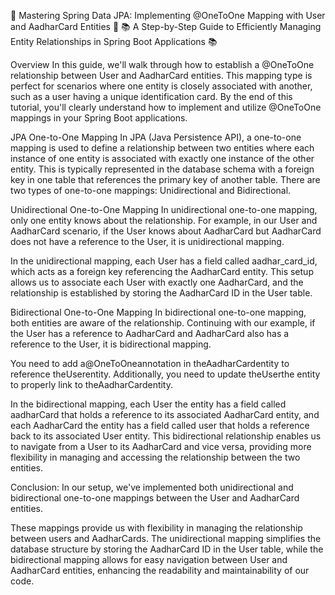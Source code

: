 🚀 Mastering Spring Data JPA: Implementing @OneToOne Mapping with User and AadharCard Entities 🚀
📚 A Step-by-Step Guide to Efficiently Managing Entity Relationships in Spring Boot Applications 📚


Overview
In this guide, we'll walk through how to establish a @OneToOne relationship between User and AadharCard entities. This mapping type is perfect for scenarios where one entity is closely associated with another, such as a user having a unique identification card. By the end of this tutorial, you'll clearly understand how to implement and utilize @OneToOne mappings in your Spring Boot applications.

JPA One-to-One Mapping
In JPA (Java Persistence API), a one-to-one mapping is used to define a relationship between two entities where each instance of one entity is associated with exactly one instance of the other entity. This is typically represented in the database schema with a foreign key in one table that references the primary key of another table. There are two types of one-to-one mappings: Unidirectional and Bidirectional.

Unidirectional One-to-One Mapping
In unidirectional one-to-one mapping, only one entity knows about the relationship. For example, in our User and AadharCard scenario, if the User knows about AadharCard but AadharCard does not have a reference to the User, it is unidirectional mapping.

In the unidirectional mapping, each User has a field called aadhar_card_id, which acts as a foreign key referencing the AadharCard entity. This setup allows us to associate each User with exactly one AadharCard, and the relationship is established by storing the AadharCard ID in the User table.

Bidirectional One-to-One Mapping
In bidirectional one-to-one mapping, both entities are aware of the relationship. Continuing with our example, if the User has a reference to AadharCard and AadharCard also has a reference to the User, it is bidirectional mapping.

You need to add a@OneToOneannotation in theAadharCardentity to reference theUserentity. Additionally, you need to update theUserthe entity to properly link to theAadharCardentity.

In the bidirectional mapping, each User the entity has a field called aadharCard that holds a reference to its associated AadharCard entity, and each AadharCard the entity has a field called user that holds a reference back to its associated User entity. This bidirectional relationship enables us to navigate from a User to its AadharCard and vice versa, providing more flexibility in managing and accessing the relationship between the two entities.

Conclusion:
In our setup, we've implemented both unidirectional and bidirectional one-to-one mappings between the User and AadharCard entities.

These mappings provide us with flexibility in managing the relationship between users and AadharCards. The unidirectional mapping simplifies the database structure by storing the AadharCard ID in the User table, while the bidirectional mapping allows for easy navigation between User and AadharCard entities, enhancing the readability and maintainability of our code.

